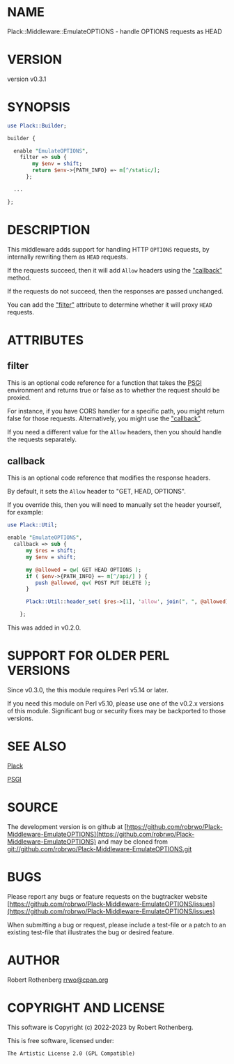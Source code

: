 # NAME

Plack::Middleware::EmulateOPTIONS - handle OPTIONS requests as HEAD

# VERSION

version v0.3.1

# SYNOPSIS

```perl
use Plack::Builder;

builder {

  enable "EmulateOPTIONS",
    filter => sub {
        my $env = shift;
        return $env->{PATH_INFO} =~ m[^/static/];
      };

  ...

};
```

# DESCRIPTION

This middleware adds support for handling HTTP `OPTIONS` requests, by internally rewriting them as `HEAD` requests.

If the requests succeed, then it will add `Allow` headers using the ["callback"](#callback) method.

If the requests do not succeed, then the responses are passed unchanged.

You can add the ["filter"](#filter) attribute to determine whether it will proxy `HEAD` requests.

# ATTRIBUTES

## filter

This is an optional code reference for a function that takes the [PSGI](https://metacpan.org/pod/PSGI) environment and returns true or false as to
whether the request should be proxied.

For instance, if you have CORS handler for a specific path, you might return false for those requests. Alternatively,
you might use the ["callback"](#callback).

If you need a different value for the `Allow` headers, then you should handle the requests separately.

## callback

This is an optional code reference that modifies the response headers.

By default, it sets the `Allow` header to "GET, HEAD, OPTIONS".

If you override this, then you will need to manually set the header yourself, for example:

```perl
use Plack::Util;

enable "EmulateOPTIONS",
  callback => sub {
      my $res = shift;
      my $env = shift;

      my @allowed = qw( GET HEAD OPTIONS );
      if ( $env->{PATH_INFO} =~ m[^/api/] ) {
         push @allowed, qw( POST PUT DELETE );
      }

      Plack::Util::header_set( $res->[1], 'allow', join(", ", @allowed) );

    };
```

This was added in v0.2.0.

# SUPPORT FOR OLDER PERL VERSIONS

Since v0.3.0, the this module requires Perl v5.14 or later.

If you need this module on Perl v5.10, please use one of the v0.2.x
versions of this module.  Significant bug or security fixes may be
backported to those versions.

# SEE ALSO

[Plack](https://metacpan.org/pod/Plack)

[PSGI](https://metacpan.org/pod/PSGI)

# SOURCE

The development version is on github at [https://github.com/robrwo/Plack-Middleware-EmulateOPTIONS](https://github.com/robrwo/Plack-Middleware-EmulateOPTIONS)
and may be cloned from [git://github.com/robrwo/Plack-Middleware-EmulateOPTIONS.git](git://github.com/robrwo/Plack-Middleware-EmulateOPTIONS.git)

# BUGS

Please report any bugs or feature requests on the bugtracker website
[https://github.com/robrwo/Plack-Middleware-EmulateOPTIONS/issues](https://github.com/robrwo/Plack-Middleware-EmulateOPTIONS/issues)

When submitting a bug or request, please include a test-file or a
patch to an existing test-file that illustrates the bug or desired
feature.

# AUTHOR

Robert Rothenberg <rrwo@cpan.org>

# COPYRIGHT AND LICENSE

This software is Copyright (c) 2022-2023 by Robert Rothenberg.

This is free software, licensed under:

```
The Artistic License 2.0 (GPL Compatible)
```
